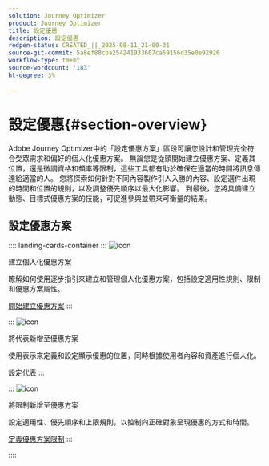 ```yaml
---
solution: Journey Optimizer
product: Journey Optimizer
title: 設定優惠
description: 設定優惠
redpen-status: CREATED_||_2025-08-11_21-00-31
source-git-commit: 5a8ef88cba254241933607ca59156d35e0e92926
workflow-type: tm+mt
source-wordcount: '183'
ht-degree: 3%

---
```



# 設定優惠{#section-overview}

Adobe Journey Optimizer中的「設定優惠方案」區段可讓您設計和管理完全符合受眾需求和偏好的個人化優惠方案。 無論您是從頭開始建立優惠方案、定義其位置，還是微調資格和頻率等限制，這些工具都有助於確保在適當的時間將訊息傳達給適當的人。 您將探索如何針對不同內容製作引人入勝的內容、設定選件出現的時間和位置的規則，以及調整優先順序以最大化影響。 到最後，您將具備建立動態、目標式優惠方案的技能，可促進參與並帶來可衡量的結果。

## 設定優惠方案

:::: landing-cards-container
:::
![icon](https://cdn.experienceleague.adobe.com/icons/circle-play.svg?lang=zh-Hant)

建立個人化優惠方案

瞭解如何使用逐步指引來建立和管理個人化優惠方案，包括設定適用性規則、限制和優惠方案屬性。

[開始建立優惠方案](../using/offers/offer-library/creating-personalized-offers.md)
:::

:::
![icon](https://cdn.experienceleague.adobe.com/icons/puzzle-piece.svg?lang=zh-Hant)

將代表新增至優惠方案

使用表示來定義和設定顯示優惠的位置，同時根據使用者內容和資產進行個人化。

[設定代表](../using/offers/offer-library/add-representations.md)
:::

:::
![icon](https://cdn.experienceleague.adobe.com/icons/bullseye.svg?lang=zh-Hant)

將限制新增至優惠方案

設定適用性、優先順序和上限規則，以控制向正確對象呈現優惠的方式和時間。

[定義優惠方案限制](../using/offers/offer-library/add-constraints.md)
:::

::::

